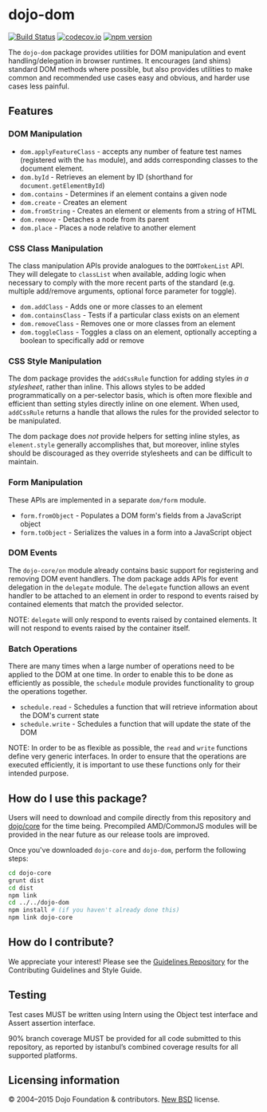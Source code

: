 # dojo-dom

[![Build Status](https://travis-ci.org/dojo/dom.svg?branch=master)](https://travis-ci.org/dojo/dom)
[![codecov.io](http://codecov.io/github/dojo/dom/coverage.svg?branch=master)](http://codecov.io/github/dojo/dom?branch=master)
[![npm version](https://badge.fury.io/js/dojo-dom.svg)](http://badge.fury.io/js/dojo-dom)

The `dojo-dom` package provides utilities for DOM manipulation and event handling/delegation in browser runtimes.
It encourages (and shims) standard DOM methods where possible, but also provides utilities to make
common and recommended use cases easy and obvious, and harder use cases less painful.

## Features

### DOM Manipulation

* `dom.applyFeatureClass` - accepts any number of feature test names (registered with the `has` module), and adds
corresponding classes to the document element.
* `dom.byId` - Retrieves an element by ID (shorthand for `document.getElementById`)
* `dom.contains` - Determines if an element contains a given node
* `dom.create` - Creates an element
* `dom.fromString` - Creates an element or elements from a string of HTML
* `dom.remove` - Detaches a node from its parent
* `dom.place` - Places a node relative to another element

### CSS Class Manipulation

The class manipulation APIs provide analogues to the `DOMTokenList` API.  They will delegate to `classList`
when available, adding logic when necessary to comply with the more recent parts of the standard
(e.g. multiple add/remove arguments, optional force parameter for toggle).

* `dom.addClass` - Adds one or more classes to an element
* `dom.containsClass` - Tests if a particular class exists on an element
* `dom.removeClass` - Removes one or more classes from an element
* `dom.toggleClass` - Toggles a class on an element, optionally accepting a boolean to specifically add or remove

### CSS Style Manipulation

The dom package provides the `addCssRule` function for adding styles *in a stylesheet*, rather than inline.  This allows
styles to be added programmatically on a per-selector basis, which is often more flexible and efficient than
setting styles directly inline on one element. When used, `addCssRule` returns a handle that allows the rules for the provided selector to be manipulated.

The dom package does *not* provide helpers for setting inline styles, as `element.style` generally accomplishes that,
but moreover, inline styles should be discouraged as they override stylesheets and can be difficult to maintain.


### Form Manipulation

These APIs are implemented in a separate `dom/form` module.

* `form.fromObject` - Populates a DOM form's fields from a JavaScript object
* `form.toObject` - Serializes the values in a form into a JavaScript object

### DOM Events

The `dojo-core/on` module already contains basic support for registering and removing DOM event handlers.
The dom package adds APIs for event delegation in the `delegate` module. The `delegate` function allows an event
handler to be attached to an element in order to respond to events raised by contained elements that match the provided
selector.

NOTE: `delegate` will only respond to events raised by contained elements. It will not respond to events raised by the container itself.


### Batch Operations

There are many times when a large number of operations need to be applied to the DOM at one time. In order to enable this to be done
as efficiently as possible, the `schedule` module provides functionality to group the operations together.

* `schedule.read` - Schedules a function that will retrieve information about the DOM's current state
* `schedule.write` - Schedules a function that will update the state of the DOM

NOTE: In order to be as flexible as possible, the `read` and `write` functions define very generic interfaces. In order
to ensure that the operations are executed efficiently, it is important to use these functions only for their intended purpose.

## How do I use this package?

Users will need to download and compile directly from this repository and
[dojo/core](https://github.com/dojo/core) for the time being.
Precompiled AMD/CommonJS modules will be provided in the near future as our release tools are improved.

Once you've downloaded `dojo-core` and `dojo-dom`, perform the following steps:

```sh
cd dojo-core
grunt dist
cd dist
npm link
cd ../../dojo-dom
npm install # (if you haven't already done this)
npm link dojo-core
```

## How do I contribute?

We appreciate your interest!  Please see the [Guidelines Repository](https://github.com/dojo/guidelines#readme) for the
Contributing Guidelines and Style Guide.

## Testing

Test cases MUST be written using Intern using the Object test interface and Assert assertion interface.

90% branch coverage MUST be provided for all code submitted to this repository, as reported by istanbul’s combined coverage results for all supported platforms.

## Licensing information

© 2004–2015 Dojo Foundation & contributors. [New BSD](http://opensource.org/licenses/BSD-3-Clause) license.
